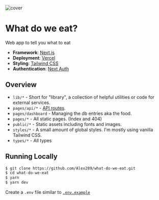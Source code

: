 ![cover](https://repository-images.githubusercontent.com/306412712/8823f78f-aacb-482e-b362-25a7e1b46001)

# What do we eat?

Web app to tell you what to eat

- **Framework**: [Next.js](https://nextjs.org/)
- **Deployment**: [Vercel](https://vercel.com)
- **Styling**: [Tailwind CSS](https://tailwindcss.com/)
- **Authentication**: [Next Auth](https://next-auth.js.org)

## Overview

- `lib/*` - Short for "library", a collection of helpful utilities or code for external services.
- `pages/api/*` - [API routes](https://nextjs.org/docs/api-routes/introduction).
- `pages/dashboard` - Managing the db entries aka the food.
- `pages/*` - All static pages. (Index and 404)
- `public/*` - Static assets including fonts and images.
- `styles/*` - A small amount of global styles. I'm mostly using vanilla Tailwind CSS.
- `types/*` - All types

## Running Locally

```bash
$ git clone https://github.com/Alex289/what-do-we-eat.git
$ cd what-do-we-eat
$ yarn
$ yarn dev
```

Create a `.env` file  similar to [`.env.example`](https://github.com/Alex289/what-do-we-eat/blob/main/.env.example)
